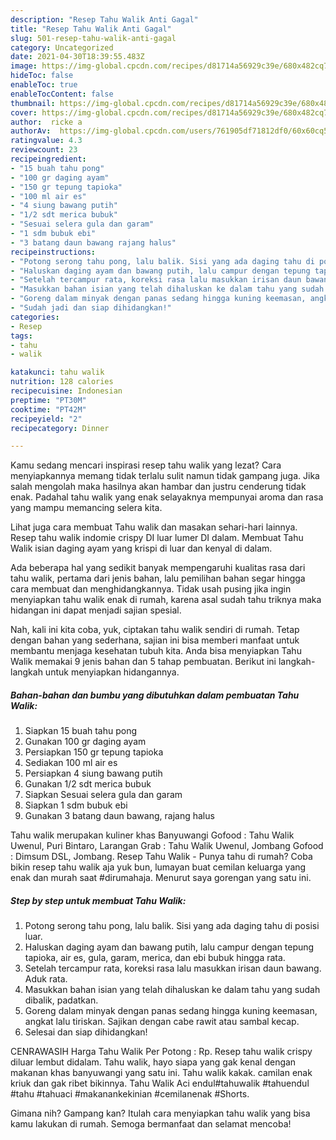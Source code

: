 ```yaml
---
description: "Resep Tahu Walik Anti Gagal"
title: "Resep Tahu Walik Anti Gagal"
slug: 501-resep-tahu-walik-anti-gagal
category: Uncategorized
date: 2021-04-30T18:39:55.483Z
image: https://img-global.cpcdn.com/recipes/d81714a56929c39e/680x482cq70/tahu-walik-foto-resep-utama.jpg
hideToc: false
enableToc: true
enableTocContent: false
thumbnail: https://img-global.cpcdn.com/recipes/d81714a56929c39e/680x482cq70/tahu-walik-foto-resep-utama.jpg
cover: https://img-global.cpcdn.com/recipes/d81714a56929c39e/680x482cq70/tahu-walik-foto-resep-utama.jpg
author:  ricke a
authorAv:  https://img-global.cpcdn.com/users/761905df71812df0/60x60cq50/avatar.jpg
ratingvalue: 4.3
reviewcount: 23
recipeingredient:
- "15 buah tahu pong"
- "100 gr daging ayam"
- "150 gr tepung tapioka"
- "100 ml air es"
- "4 siung bawang putih"
- "1/2 sdt merica bubuk"
- "Sesuai selera gula dan garam"
- "1 sdm bubuk ebi"
- "3 batang daun bawang rajang halus"
recipeinstructions:
- "Potong serong tahu pong, lalu balik. Sisi yang ada daging tahu di posisi luar."
- "Haluskan daging ayam dan bawang putih, lalu campur dengan tepung tapioka, air es, gula, garam, merica, dan ebi bubuk hingga rata."
- "Setelah tercampur rata, koreksi rasa lalu masukkan irisan daun bawang. Aduk rata."
- "Masukkan bahan isian yang telah dihaluskan ke dalam tahu yang sudah dibalik, padatkan."
- "Goreng dalam minyak dengan panas sedang hingga kuning keemasan, angkat lalu tiriskan. Sajikan dengan cabe rawit atau sambal kecap."
- "Sudah jadi dan siap dihidangkan!"
categories:
- Resep
tags:
- tahu
- walik

katakunci: tahu walik 
nutrition: 128 calories
recipecuisine: Indonesian
preptime: "PT30M"
cooktime: "PT42M"
recipeyield: "2"
recipecategory: Dinner

---
```



Kamu sedang mencari inspirasi resep tahu walik yang lezat? Cara menyiapkannya memang tidak terlalu sulit namun tidak gampang juga. Jika salah mengolah maka hasilnya akan hambar dan justru cenderung tidak enak. Padahal tahu walik yang enak selayaknya mempunyai aroma dan rasa yang mampu memancing selera kita.


Lihat juga cara membuat Tahu walik dan masakan sehari-hari lainnya. Resep tahu walik indomie crispy DI luar lumer DI dalam. Membuat Tahu Walik isian daging ayam yang krispi di luar dan kenyal di dalam.

Ada beberapa hal yang sedikit banyak mempengaruhi kualitas rasa dari tahu walik, pertama dari jenis bahan, lalu pemilihan bahan segar hingga cara membuat dan menghidangkannya. Tidak usah pusing jika ingin menyiapkan tahu walik enak di rumah, karena asal sudah tahu triknya maka hidangan ini dapat menjadi sajian spesial.


Nah, kali ini kita coba, yuk, ciptakan tahu walik sendiri di rumah. Tetap dengan bahan yang sederhana, sajian ini bisa memberi manfaat untuk membantu menjaga kesehatan tubuh kita. Anda bisa menyiapkan Tahu Walik memakai 9 jenis bahan dan 5 tahap pembuatan. Berikut ini langkah-langkah untuk menyiapkan hidangannya.

<!--inarticleads1-->

##### Bahan-bahan dan bumbu yang dibutuhkan dalam pembuatan Tahu Walik:

1. Siapkan 15 buah tahu pong
1. Gunakan 100 gr daging ayam
1. Persiapkan 150 gr tepung tapioka
1. Sediakan 100 ml air es
1. Persiapkan 4 siung bawang putih
1. Gunakan 1/2 sdt merica bubuk
1. Siapkan Sesuai selera gula dan garam
1. Siapkan 1 sdm bubuk ebi
1. Gunakan 3 batang daun bawang, rajang halus


Tahu walik merupakan kuliner khas Banyuwangi Gofood : Tahu Walik Uwenul, Puri Bintaro, Larangan Grab : Tahu Walik Uwenul, Jombang Gofood : Dimsum DSL, Jombang. Resep Tahu Walik - Punya tahu di rumah? Coba bikin resep tahu walik aja yuk bun, lumayan buat cemilan keluarga yang enak dan murah saat #dirumahaja. Menurut saya gorengan yang satu ini. 

<!--inarticleads2-->

##### Step by step untuk membuat Tahu Walik:

1. Potong serong tahu pong, lalu balik. Sisi yang ada daging tahu di posisi luar.
1. Haluskan daging ayam dan bawang putih, lalu campur dengan tepung tapioka, air es, gula, garam, merica, dan ebi bubuk hingga rata.
1. Setelah tercampur rata, koreksi rasa lalu masukkan irisan daun bawang. Aduk rata.
1. Masukkan bahan isian yang telah dihaluskan ke dalam tahu yang sudah dibalik, padatkan.
1. Goreng dalam minyak dengan panas sedang hingga kuning keemasan, angkat lalu tiriskan. Sajikan dengan cabe rawit atau sambal kecap.
1. Selesai dan siap dihidangkan!

CENRAWASIH Harga Tahu Walik Per Potong : Rp. Resep tahu walik crispy diluar lembut didalam. Tahu walik, hayo siapa yang gak kenal dengan makanan khas banyuwangi yang satu ini. Tahu walik kakak. camilan enak kriuk dan gak ribet bikinnya. Tahu Walik Aci endul#tahuwalik #tahuendul #tahu #tahuaci #makanankekinian #cemilanenak #Shorts. 

Gimana nih? Gampang kan? Itulah cara menyiapkan tahu walik yang bisa kamu lakukan di rumah. Semoga bermanfaat dan selamat mencoba!
